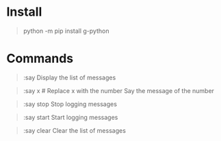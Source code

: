 # Install

> python -m pip install g-python

# Commands

> :say
Display the list of messages

> :say x          # Replace x with the number
Say the message of the number

> :say stop
Stop logging messages

> :say start
Start logging messages

> :say clear
Clear the list of messages
